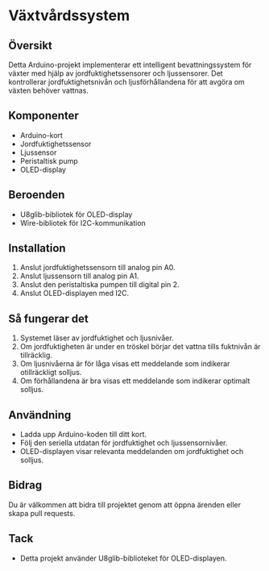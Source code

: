# Växtvårdssystem

## Översikt
Detta Arduino-projekt implementerar ett intelligent bevattningssystem för växter med hjälp av jordfuktighetssensorer och ljussensorer. Det kontrollerar jordfuktighetsnivån och ljusförhållandena för att avgöra om växten behöver vattnas.

## Komponenter
- Arduino-kort
- Jordfuktighetssensor
- Ljussensor
- Peristaltisk pump
- OLED-display

## Beroenden
- U8glib-bibliotek för OLED-display
- Wire-bibliotek för I2C-kommunikation

## Installation
1. Anslut jordfuktighetssensorn till analog pin A0.
2. Anslut ljussensorn till analog pin A1.
3. Anslut den peristaltiska pumpen till digital pin 2.
4. Anslut OLED-displayen med I2C.

## Så fungerar det
1. Systemet läser av jordfuktighet och ljusnivåer.
2. Om jordfuktigheten är under en tröskel börjar det vattna tills fuktnivån är tillräcklig.
3. Om ljusnivåerna är för låga visas ett meddelande som indikerar otillräckligt solljus.
4. Om förhållandena är bra visas ett meddelande som indikerar optimalt solljus.

## Användning
- Ladda upp Arduino-koden till ditt kort.
- Följ den seriella utdatan för jordfuktighet och ljussensornivåer.
- OLED-displayen visar relevanta meddelanden om jordfuktighet och solljus.

## Bidrag
Du är välkommen att bidra till projektet genom att öppna ärenden eller skapa pull requests.

## Tack
- Detta projekt använder U8glib-biblioteket för OLED-displayen.
      
